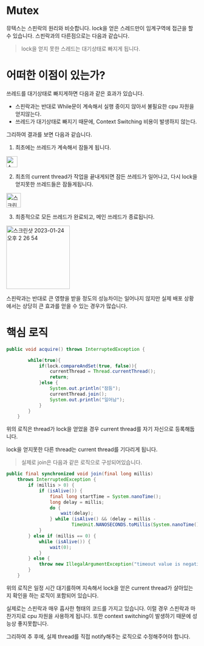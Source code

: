 # Mutex

뮤텍스는 스핀락의 원리와 비슷합니다. lock을 얻은 스레드만이 임계구역에 접근을 할 수 있습니다. 스핀락과의 다른점으로는 다음과 같습니다.

> lock을 얻지 못한 스레드는 대기상태로 빠지게 됩니다.

# 어떠한 이점이 있는가?

쓰레드를 대기상태로 빠지게하면 다음과 같은 효과가 있습니다.

* 스핀락과는 반대로 While문이 계속해서 실행 중이지 않아서 불필요한 cpu 자원을 얻지않는다.
* 쓰레드가 대기상태로 빠지기 때문에, Context Switching 비용이 발생하지 않는다.

그리하여 결과를 보면 다음과 같습니다.

1. 최초에는 쓰레드가 계속해서 잠들게 됩니다.

<img width="29" alt="스크린샷 2023-01-24 오후 2 26 37" src="https://user-images.githubusercontent.com/79268661/214218559-983dc031-ab31-4456-9b80-d473bdcc3bd5.png">

2. 최초의 current thread가 작업을 끝내게되면 잠든 쓰레드가 일어나고, 다시 lock을 얻지못한 쓰레드들은 잠들게됩니다.
<img width="38" alt="스크린샷 2023-01-24 오후 2 26 46" src="https://user-images.githubusercontent.com/79268661/214218630-4e3e964a-a4d7-4ce2-a19e-d9c785e0ada9.png">

3. 최종적으로 모든 쓰레드가 완료되고, 메인 쓰레드가 종료됩니다.
<img width="167" alt="스크린샷 2023-01-24 오후 2 26 54" src="https://user-images.githubusercontent.com/79268661/214218671-b96657fb-ac16-4242-80ea-cd383d85a257.png">



스핀락과는 반대로 큰 영향을 받을 정도의 성능차이는 일어나지 않지만 실제 배포 상황에서는 상당히 큰 효과를 얻을 수 있는 경우가 많습니다.

# 핵심 로직

```java
public void acquire() throws InterruptedException {

        while(true){
            if(lock.compareAndSet(true, false)){
                currentThread = Thread.currentThread();
                return;
            }else {
                System.out.println("잠듬");
                currentThread.join();
                System.out.println("일어남");
            }
        }
    }
```

위의 로직은 thread가 lock을 얻었을 경우 current thread를 자기 자신으로 등록해둡니다.

lock을 얻지못한 다른 thread는 current thread를 기다리게 됩니다.

> 실제로 join은 다음과 같은 로직으로 구성되어있습니다.

```java
public final synchronized void join(final long millis)
    throws InterruptedException {
        if (millis > 0) {
            if (isAlive()) {
                final long startTime = System.nanoTime();
                long delay = millis;
                do {
                    wait(delay);
                } while (isAlive() && (delay = millis -
                        TimeUnit.NANOSECONDS.toMillis(System.nanoTime() - startTime)) > 0);
            }
        } else if (millis == 0) {
            while (isAlive()) {
                wait(0);
            }
        } else {
            throw new IllegalArgumentException("timeout value is negative");
        }
    }
```

위의 로직은 일정 시간 대기를하며 지속해서 lock을 얻은 current thread가 살아있는지 확인을 하는 로직이 포함되어 있습니다.

실제로는 스핀락과 매우 흡사한 형태의 코드를 가지고 있습니다. 이럴 경우 스핀락과 마찬가지로 cpu 자원을 사용하게 됩니다. 또한 context switching이 발생하기 때문에 성능상 좋지못합니다.

그리하여 추 후에, 실제 thread를 직접 notify해주는 로직으로 수정해주어야 합니다.

